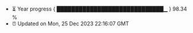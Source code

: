 - ⏳ Year progress { █████████████████████████████▁ } 98.34 %
- ⏰ Updated on Mon, 25 Dec 2023 22:16:07 GMT

